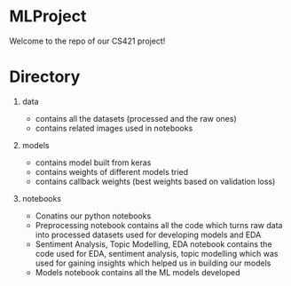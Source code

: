 # MLProject
Welcome to the repo of our CS421 project!

# Directory
1. data 
    - contains all the datasets (processed and the raw ones)
    - contains related images used in notebooks 

2. models 
    - contains model built from keras 
    - contains weights of different models tried 
    - contains callback weights (best weights based on validation loss)

3. notebooks 
    - Conatins our python notebooks 
    - Preprocessing notebook contains all the code which turns raw data into processed datasets used for developing models and EDA
    - Sentiment Analysis, Topic Modelling, EDA notebook contains the code used for EDA, sentiment analysis, topic modelling which was used for gaining insights which helped us in building our models 
    - Models notebook contains all the ML models developed 
